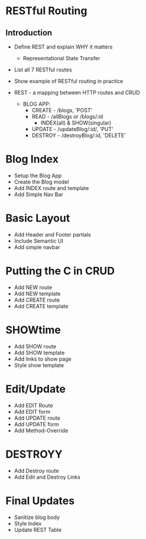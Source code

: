 # RESTful Routing

## Introduction
* Define REST and explain WHY it matters
  * Representational State Transfer
* List all 7 RESTful routes
* Show example of RESTful routing in practice

* REST - a mapping between HTTP routes and CRUD
  * BLOG APP:
    * CREATE  - /blogs, 'POST'
    * READ    - /allBlogs or /blogs/:id
      * INDEX(all) & SHOW(singular)
    * UPDATE  - /updateBlog/:id/, 'PUT'
    * DESTROY - /destroyBlog/:id, 'DELETE'


# Blog Index
* Setup the Blog App
* Create the Blog model
* Add INDEX route and template
* Add Simple Nav Bar

# Basic Layout
* Add Header and Footer partials
* Include Semantic UI
* Add simple navbar

# Putting the C in CRUD
* Add NEW route
* Add NEW template
* Add CREATE route
* Add CREATE template

# SHOWtime
* Add SHOW route
* Add SHOW template
* Add links to show page
* Style show template

# Edit/Update
* Add EDIT Route
* Add EDIT form
* Add UPDATE route
* Add UPDATE form
* Add Method-Override

# DESTROYY
* Add Destroy route
* Add Edit and Destroy Links

# Final Updates
* Sanitize blog body
* Style Index
* Update REST Table
